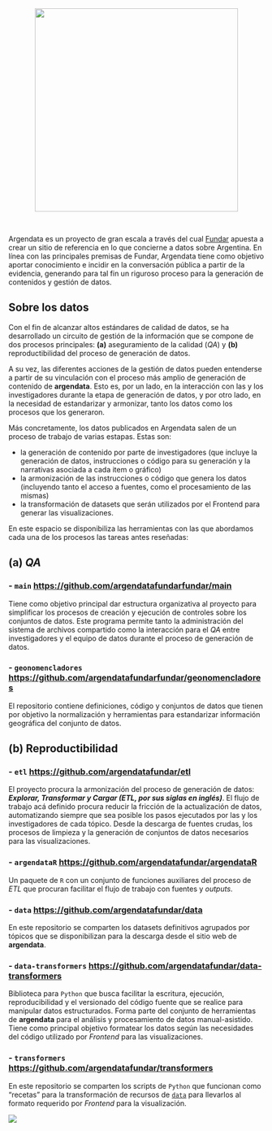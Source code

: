 <div align='center'>
<a href="https://argendata.fund.ar">
  <picture>
    <source media="(prefers-color-scheme: dark)" srcset="https://github.com/user-attachments/assets/080bdfa5-0b90-4d54-855c-314ba2a17214" width="400">
    <source media="(prefers-color-scheme: light)" srcset="https://github.com/user-attachments/assets/c9f824b8-1f0c-4974-b3a1-b545018af549" width="400">
    <img src="argendata.fund.ar"></img>
  </picture>
</a>

&nbsp;
&nbsp;
&nbsp;
</div>

<!-- # Sobre Argendata -->
Argendata es un proyecto de gran escala a través del cual [Fundar](https://fund.ar/) apuesta a crear un sitio de referencia en lo que concierne a datos sobre Argentina. En línea con las principales premisas de Fundar, Argendata tiene como objetivo aportar conocimiento e incidir en la conversación pública a partir de la evidencia, generando para tal fin un riguroso proceso para la generación de contenidos y gestión de datos. 

## Sobre los datos

Con el fin de alcanzar altos estándares de calidad de datos, se ha desarrollado un circuito de gestión de la información que se compone de dos procesos principales:  **(a)** aseguramiento de la calidad (_QA_) y **(b)** reproductibilidad del proceso de generación de datos. 

A su vez, las diferentes acciones de la gestión de datos pueden entenderse a partir de su vinculación con el proceso más amplio de generación de contenido de **argendata**. Esto es, por un lado, en la interacción con las y los investigadores durante la etapa de generación de datos, y por otro lado, en la necesidad de estandarizar y armonizar, tanto los datos como los procesos que los generaron. 

Más concretamente, los datos publicados en Argendata salen de un proceso de trabajo de varias estapas. Estas son: 

- la generación de contenido por parte de investigadores (que incluye la generación de datos, instrucciones o código para su generación y la narrativas asociada a cada item o gráfico)
- la armonización de las instrucciones o código que genera los datos (incluyendo tanto el acceso a fuentes, como el procesamiento de las mismas)
- la transformación de datasets que serán utilizados por el Frontend para generar las visualizaciones.

En este espacio se disponibiliza las herramientas con las que abordamos cada una de los procesos las tareas antes reseñadas:

## (a) _QA_

### - `main` https://github.com/argendatafundarfundar/main 
Tiene como objetivo principal dar estructura organizativa al proyecto para simplificar los procesos de creación y ejecución de controles sobre los conjuntos de datos. Este programa permite tanto la administración del sistema de archivos compartido como la interacción para el _QA_ entre investigadores y el equipo de datos durante el proceso de generación de datos.

### - `geonomencladores` https://github.com/argendatafundarfundar/geonomencladores 
El repositorio contiene definiciones, código y conjuntos de datos que tienen por objetivo la normalización y herramientas para estandarizar información geográfica del conjunto de datos. 

## (b) Reproductibilidad

### - `etl` https://github.com/argendatafundar/etl 
El proyecto procura la armonización del proceso de generación de datos: **_Explorar, Transformar y Cargar (ETL, por sus siglas en inglés)_**. El flujo de trabajo acá definido procura reducir la fricción de la actualización de datos, automatizando siempre que sea posible los pasos ejecutados por las y los investigadores de cada tópico. Desde la descarga de fuentes crudas, los procesos de limpieza y la generación de conjuntos de datos necesarios para las visualizaciones. 
 
### - `argendataR` https://github.com/argendatafundar/argendataR 
Un paquete de `R` con un conjunto de funciones auxiliares del proceso de _ETL_ que procuran facilitar el flujo de trabajo con fuentes y _outputs_.

### - `data` https://github.com/argendatafundar/data 
En este repositorio se comparten los datasets definitivos agrupados por tópicos que se disponibilizan para la descarga desde el sitio web de **argendata**. 

### - `data-transformers` https://github.com/argendatafundar/data-transformers 
Biblioteca para `Python` que busca facilitar la escritura, ejecución, reproducibilidad y el versionado del código fuente que se realice para manipular datos estructurados. Forma parte del conjunto de herramientas de **argendata** para el análisis y procesamiento de datos manual-asistido. Tiene como principal objetivo formatear los datos según las necesidades del código utilizado por _Frontend_ para las visualizaciones. 

### - `transformers` https://github.com/argendatafundar/transformers  
En este repositorio se comparten los scripts de `Python` que funcionan como “recetas” para la transformación de recursos de [`data`](https://github.com/argendatafundar/data) para llevarlos al formato requerido por _Frontend_ para la visualización.  

<!-- ![image](https://github.com/argendatafundar/.github-private/assets/12114624/463008ec-f774-4fba-a847-f82b2240e8df) -->

<a href="https://www.github.com/argendatafundar">
  <picture>
    <source media="(prefers-color-scheme: dark)" srcset="https://github.com/user-attachments/assets/84831245-5f04-44d2-81f3-2ac1badf8ada">
    <source media="(prefers-color-scheme: light)" srcset="https://github.com/user-attachments/assets/628dd50f-0ebb-40bb-b1be-7f723516dc2c">
    <img src="github.com/argendatafundar"></img>
  </picture>
</a>
